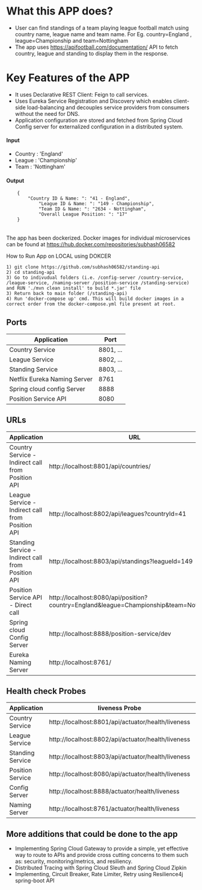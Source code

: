 # What this APP does?
- User can find standings of a team playing league football match using country name, league name and team name. For Eg. country=England , league=Championship and team=Nottingham
- The app uses https://apifootball.com/documentation/ API to fetch country, league and standing to display them in the response.

# Key Features of the APP
- It uses Declarative REST Client: Feign to call services.
- Uses Eureka Service Registration and Discovery which enables client-side load-balancing and decouples service providers from consumers without the need for DNS.
- Application configuration are stored and fetched from Spring Cloud Config server for externalized configuration in a distributed system.

#### Input
- Country : 'England'
- League  : 'Championship'
- Team    : 'Nottingham'

#### Output
```
	{
	    "Country ID & Name: ": "41 - England",
            "League ID & Name: ": "149 - Championship",
            "Team ID & Name: ": "2634 - Nottingham",
            "Overall League Position: ": "17"
	} 
```

###### 
The app has been dockerized. Docker images for individual microservices can be found at https://hub.docker.com/repositories/subhash06582

How to Run App on LOCAL using DOKCER
```
1) git clone https://github.com/subhash06582/standing-api
2) cd standing-api
3) Go to indivudual folders (i.e. /config-server /country-service, /league-service, /naming-server /position-service /standing-service) and RUN './mvn clean install' to build *.jar' file
3) Return back to main folder (/standing-api)
4) Run 'docker-compose up' cmd. This will build docker images in a correct order from the docker-compose.yml file present at root.
```

## Ports

|     Application       |     Port          |
| ------------- | ------------- |
| Country Service | 8801, ...  |
| League Service | 8802, ... |
| Standing Service | 8803, ... |
| Netflix Eureka Naming Server | 8761 |
| Spring cloud config Server | 8888 |
| Position Service API | 8080 |

## URLs

|     Application       |     URL          |
| ------------- | ------------- |
| Country Service - Indirect call from Position API| http://localhost:8801/api/countries/ |
| League Service - Indirect call from Position API| http://localhost:8802/api/leagues?countryId=41|
| Standing Service - Indirect call from Position API| http://localhost:8803/api/standings?leagueId=149|
| Position Service API - Direct call | http://localhost:8080/api/position?country=England&league=Championship&team=Nottingham|
| Spring cloud Config Server | http://localhost:8888/position-service/dev|
| Eureka Naming Server | http://localhost:8761/|


## Health check Probes

|     Application       |    liveness  Probe          |     readiness  Probe          |
| ------------- | ------------- | ------------- |
| Country Service | http://localhost:8801/api/actuator/health/liveness | http://localhost:8801/api/actuator/health/readiness |
| League Service | http://localhost:8802/api/actuator/health/liveness| http://localhost:8802/api/actuator/health/readiness |
| Standing Service | http://localhost:8803/api/actuator/health/liveness| http://localhost:8803/api/actuator/health/readiness |
| Position Service | http://localhost:8080/api/actuator/health/liveness| http://localhost:8080/api/actuator/health/readiness |
| Config Server | http://localhost:8888/actuator/health/liveness| http://localhost:8888/actuator/health/readiness |
| Naming Server | http://localhost:8761/actuator/health/liveness| http://localhost:8761/actuator/health/readiness |

## More additions that could be done to the app
- Implementing Spring Cloud Gateway to provide a simple, yet effective way to route to APIs and provide cross cutting concerns to them such as: security, monitoring/metrics, and resiliency.
- Distributed Tracing with Spring Cloud Sleuth and Spring Cloud Zipkin
- Implementing, Circuit Breaker, Rate Limiter, Retry using Resilience4j spring-boot API
